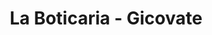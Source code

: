 ---
title: "La Boticaria - Gicovate"
url: /ciudad-autonoma-de-buenos-aires/la-boticaria-gicovate/
shop: muebles
---